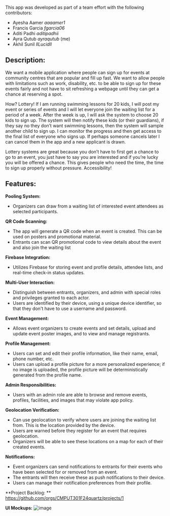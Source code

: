 This app was developed as part of a team effort with the following contributors:
- Ayesha Aamer *aaaamer1*
- Francis Garcia *fgarcia06*
- Aditi Padhi *aditipadhii*
- Ayra Qutub *ayraqutub* (me)
- Akhil Sunil *llLucidll*


## Description:
We want a mobile application where people can sign up for events at community centres that are popular and fill up fast. We want to allow people with limitations such as work, disability, etc. to be able to sign up for these events fairly and not have to sit refreshing a webpage until they can get a chance at reserving a spot.

How? Lottery! If I am running swimming lessons for 20 kids, I will post my event or series of events and I will let everyone join the waiting list for a period of a week. After the week is up, I will ask the system to choose 20 kids to sign up. The system will then notify these kids (or their guardians), if they say no they don’t want swimming lessons, then the system will sample another child to sign up. I can monitor the progress and then get access to the final list of everyone who signs up. If perhaps someone cancels later I can cancel them in the app and a new applicant is drawn.

Lottery systems are great because you don’t have to first get a chance to go to an event, you just have to say you are interested and if you’re lucky you will be offered a chance. This gives people who need the time, the time to sign up properly without pressure. Accessibility!


## Features:
**Pooling System:**
- Organizers can draw from a waiting list of interested event attendees as selected participants.

**QR Code Scanning:**
- The app will generate a QR code when an event is created. This can be used on posters and promotional material.
- Entrants can scan QR promotional code to view details about the event and also join the waiting list

**Firebase Integration:**
- Utilizes Firebase for storing event and profile details, attendee lists, and real-time check-in status updates.

**Multi-User Interaction:**
- Distinguish between entrants, organizers, and admin with special roles and privileges granted to each actor.
- Users are identified by their device, using a unique device identifier, so that they don't have to use a username and password.

**Event Management:**
- Allows event organizers to create events and set details, upload and update event poster images, and to view and manage registrants.

**Profile Management:**
- Users can set and edit their profile information, like their name, email, phone number, etc.
- Users can upload a profile picture for a more personalized experience; if no image is uploaded, the profile picture will be deterministically generated from the profile name.

**Admin Responsibilities:**
- Users with an admin role are able to browse and remove events, profiles, facilities, and images that may violate app policy.

**Geolocation Verification:**
- Can use geolocation to verify where users are joining the waiting list from. This is the location provided by the device.
- Users are warned before they register for an event that requires geolocation.
- Organizers will be able to see these locations on a map for each of their created events.

**Notifications:**
- Event organizers can send notifications to entrants for their events who have been selected for or removed from an event.
- The entrants will then receive these as push notifications to their device. 
- Users can manage their notification preferences from their profile.


**Project Backlog: **
https://github.com/orgs/CMPUT301F24quartz/projects/1



**UI Mockups:**
![image](https://github.com/user-attachments/assets/75978685-9878-4a16-b9cb-aa6bce01100c)
